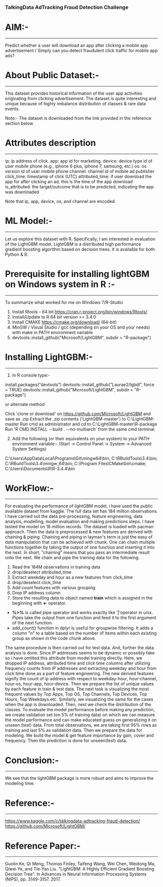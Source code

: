 ### TalkingData AdTracking Fraud Detection Challenge ###

# AIM:- 
-------
Predict whether a user will download an app after clicking a mobile app advertisement / Simply can you detect fraudulent click traffic for mobile app ads?  

# About Public Dataset:-
------------------------

This dataset provides historical information of the user app activities originating from clicking advertisement. The dataset is quite interesting and unique because of highly imbalance distribution of classes & rare data events.

Note:-
The dataset is downloaded from the link provided in the reference section below.

# Attributes description #
--------------------------

ip: ip address of click.
app: app id for marketing.
device: device type id of user mobile phone (e.g., iphone 6 plus, iphone 7, samsung, etc.)
os: os version id of user mobile phone
channel: channel id of mobile ad publisher
click_time: timestamp of click (UTC)
attributed_time: if user download the app for after clicking an ad, this is the time of the app download
is_attributed: the target/outcome that is to be predicted, indicating the app was downloaded

Note that ip, app, device, os, and channel are encoded.

# ML Model:-
------------

Let us explore this dataset with R. Specifically, I am interested in evaluation of the LightGBM model. LightGBM is a distributed high performance gradient boosting algorithm based on decision trees. It is available for both Python & R. 


# Prerequisite for installing lightGBM on Windows system in R :-
---------------------------------------------------------------

To summarize what worked for me on Windows 7/R-Studio

1) Install Rtools - 64 bit https://cran.r-project.org/bin/windows/Rtools/
2) Install/Update to R 64 bit version >= 3.4.0 
3) Install CMAKE https://cmake.org/download/ (64-bit)
4) MinGW / Visual Studio / gcc (depending on your OS and your needs) with make in PATH environment variable
5) devtools::install_github("Microsoft/LightGBM", subdir = "R-package")


# Installing LightGBM:-
-----------------------
1) In R console type:-

install.packages("devtools")
devtools::install_github("Laurae2/lgbdl", force = TRUE)
devtools::install_github("Microsoft/LightGBM", subdir = "R-package")

or alternate method

Click 'clone or download' on https://github.com/Microsoft/LightGBM and save as .zip
Extract the .zip contents ('LightGBM-master') to C:\LightGBM-master
Run cmd as administrator and cd to C:\LightGBM-master\R-package
Run 'R CMD INSTALL --build . --no-multiarch' from the same cmd terminal.

2) Add the following (or their equivalents on your system) to your PATH environment variable:- (Start -> Control Panel -> System -> Advanced System Settings)

C:\Users\AppData\Local\Programs\Git\mingw64\bin;
C:\RBuildTools\3.4\bin; 
C:\RBuildTools\3.4\mingw_64\bin;
C:\Program Files\CMake\bin\cmake;
C:\Users\Documents\R\R-3.4.4\bin

# WorkFlow:-
------------
For evaluating the performance of lightGBM model, i have used the public available dataset from kaggle. 
The full data set has 184 million observations. I have carried out the data pre-processing, feature engineering, data analysis, modelling, model evaluation and making predictions steps. I have tested the model on 18 million records. The dataset is loaded with pacman approach. Then the data is preprocessed & new features are derived with chaining & piping.
Chaining and piping in layman's term is just the easy of data manipulation that can be achieved with chunk. One can chain multiple functions together by taking the output of one function and inserting it into the next. In short, "chaining" means that you pass an intermediate result onto the next. We chain and pipe the training data for the following.
  
1. Read the 184M observations in training data
2. drop/deselect attributed_time
3. Extract weekday and hour as a new features from click_time
4. drop/deselect click_time
5. Add count features with various grouping
6. Drop IP address column
7. Store the resulting data to object named **train** which is assigned in the beginning with **<-** operator. 

- **%>%** is called pipe operator and works exactly like '|'operator in unix. 
Pipes take the output from one function and feed it to the first argument of the next function. 
- add_count() function in dplyr is useful for groupwise filtering. 
It adds a column "n" to a table based on the number of items within each existing group as shown in the code chunk above. 

The same procedure is then carried out for test data. And, further the data analysis is done. Since IP addresses seems to be dynamic or possibly fake so i have omitted this attribute from model training directly. Here, we dropped IP address, attributed time and click time columns after utilizing frequency counts from IP addresses and extracting weekday and hour from click time done as a part of feature engineering. The new derived features signify the count of ip address with respect to weekday-hour, hour-channel, hour-os, hour-app, hour-device. Then we prepare the list of unique values by each feature in train & test data. The next task is visualizing the most frequent values by Top Apps, Top OS, Top Channels, Top Devices, Top Hours, Top Weekdays etc. Similarly, we visualizing the same for the cases when the app is downloaded. Then, next we check the distribution of the classes. To evaluate the model performance before making any prediction, we create validation set (on 5% of training data) on which we can measure the model performance and can make educated guess on generalizing it on unseen (test) data.
From total observations, we are taking first 95% rows as training and last 5% as validation data. Then we prepare the data for modeling. We build the model & get feature importance by gain, cover and frequency. Then the prediction is done for unseen(test) data. 


# Conclusion:-
--------------
We see that the lightGBM package is more robust and aims to improve the modeling time. 


# Reference:-
------------- 
https://www.kaggle.com/c/talkingdata-adtracking-fraud-detection/
https://github.com/Microsoft/LightGBM/

# Reference Paper:-
-------------------
Guolin Ke, Qi Meng, Thomas Finley, Taifeng Wang, Wei Chen, Weidong Ma, Qiwei Ye, and Tie-Yan Liu. 
"LightGBM: A Highly Efficient Gradient Boosting Decision Tree". In Advances in Neural Information Processing Systems (NIPS), pp. 3149-3157. 2017.





